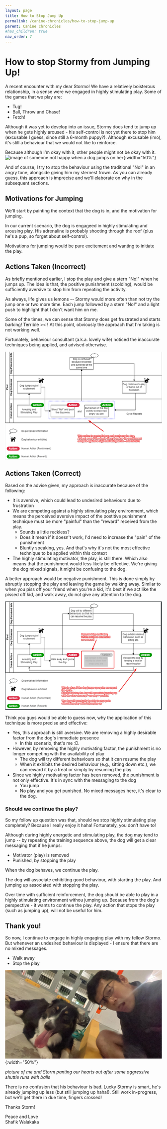 ```yaml
---
layout: page
title: How to Stop Jump Up
permalink: /canine-chronicles/how-to-stop-jump-up
parent: Canine chronicles
#has_children: true 
nav_order: 7
---
```






# How to stop Stormy from Jumping Up!

A recent encounter with my dear Stormo! We have a relatively boisterous relationship, in a sense were we engaged in highly stimulating play.
Some of the games that we play are:
- Tug!
- Ball, Throw and Chase!
- Fetch!

Although it was yet to develop into an issue, Stormy does tend to jump up when he gets highly aroused - his self-control is not yet there to stop him (excusable I guess, since still a 6-month puppy?). 
Although excusable (imo), it's still a behaviour that we would not like to reinforce.

Because although I'm okay with it, other people might not be okay with it.
![image of someone not happy when a dog jumps on her](https://www.greatriverrescue.com/wp-content/uploads/2020/05/jumpingup.jpg){:width="50%"}

And of course, I try to stop the behaviour using the traditional "No!" in an angry tone, alongside giving him my sternest frown.
As you can already guess, this approach is imprecise and we'll elaborate on why in the subsequent sections.

## Motivations for Jumping

We'll start by painting the context that the dog is in, and the motivation for jumping.

In our current scenario, the dog is engageed in highly stimulating and arousing play. His adrenaline is probably shooting through the roof (plus he's a pup, so forget about self-control).

Motivations for jumping would be pure excitement and wanting to initiate the play.

## Actions Taken (Incorrect)

As briefly mentioned earlier, I stop the play and give a stern "No!" when he jumps up. The idea is that, the positive punishment (scolding), would be sufficiently aversive to stop him from repeating the activity.

As always, life gives us lemons -- Stormy would more often than not try the jump one or two more time. Each jump followed by a stern "No!" and a light push to highlight that I don't want him on me.

Some of the times, we can sense that Stormy does get frustrated and starts barking! Terrible >< !
At this point, obviously the approach that I'm taking is not working well.

Fortunately, behaviour consultant (a.k.a. lovely wife) noticed the inaccurate techniques being applied, and advised otherwise.

![image of a flow chart showing why shouting "No!" is ineffective when you did not remove the high motivator - yourself](../../parent-page-canine-chronicles/child-page-7-how-to-stop-jump-up/image-of-incorrect-actions-to-combat-dog-jump-up.png)

## Actions Taken (Correct)

Based on the advise given, my approach is inaccurate because of the following:
- It is aversive, which could lead to undesired behaviours due to frustration
- We are competing against a highly stimulating play environment, which means the perceived aversive impact of the postitive punishment technique must be more "painful" than the "reward" received from the play.
  - Sounds a little reckless?
  - Does it mean if it doesn't work, I'd need to increase the "pain" of the punishment
  - Bluntly speaking, yes. And that's why it's not the most effective technique to be applied within this context
- The highly stimulating motivator, the play, is still there. Which also means that the punishment would less likely be effective. We're giving the dog mixed signals, it might be confusing to the dog.

A better approach would be negative punishment. This is done simply by abruptly stopping the play and leaving the game by walking away.
Similar to when you piss off your friend when you're a kid, it's best if we act like the pissed off kid, and walk away, do not give any attention to the dog.

![image of the corrected sequence of action, where we walk away and say no to prevent confusion to the dog](../../parent-page-canine-chronicles/child-page-7-how-to-stop-jump-up/image-of-correct-actions-to-combat-dog-jumpup.png)

Think you guys would be able to guess now, why the application of this technique is more precise and effective:
- Yes, this approach is still aversive. We are removing a highly desirable factor from the dog's immediate presence
  - In this scenario, that's me :D. 
- However, by removing the highly motivating factor, the punishment is no longer competing with the availability of play
  - The dog will try different behaviours so that it can resume the play
  - When it exhibits the desired behaviour (e.g., sitting down etc.), we can reward it by  a treat or simply by resuming the play
- Since we highly motivating factor has been removed, the punishment is not only effective. It's in sync with the messaging to the dog
  - You jump
  - No play and you get punished. No mixed messages here, it's clear to the dog.

### Should we continue the play?

So my follow up question was that, should we stop highly stimulating play completely? Because I really enjoy it haha!
Fortunately, you don't have to!

Although during highly energetic and stimulating play, the dog may tend to jump -- by repeating the training sequence above, the dog will get a clear messaging that if he jumps:
- Motivator (play) is removed
- Punished, by stopping the play

When the dog behaves, we continue the play.

The dog will associate exhibiting good behaviour, with starting the play.
And jumping up associated with stopping the play.

Over time with sufficient reinforcement, the dog should be able to play in a highly stimulating environment withou jumping up.
Because from the dog's perspective - it wants to continue the play. Any action that stops the play (such as jumping up), will not be useful for him.

## Thank you!

So now, I continue to engage in highly engaging play with my fellow Stormo. But whenever an undesired behaviour is displayed - I ensure that there are no mixed messages.
- Walk away
- Stop the play

![image of shafik and Storm looking tired after running around in an engaging play](../../parent-page-canine-chronicles/child-page-7-how-to-stop-jump-up/image-shafik-and-storm-tired-after-engaging-play.jpeg){:width="50%"}

_picture of me and Storm panting our hearts out after some aggressive shuttle runs with balls_

There is no confusion that his behaviour is bad.
Lucky Stormy is smart, he's already jumping up less (but still jumping up haha!). Still work in-progress, but we'll get there in due time, fingers crossed!

Thanks Storm!

Peace and Love <br>
Shafik Walakaka
